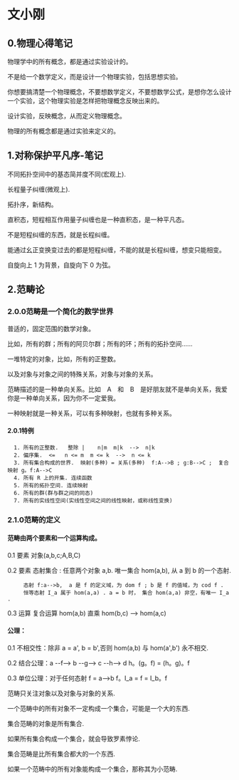 # 文小刚
## 0.物理心得笔记

  物理学中的所有概念，都是通过实验设计的。

  不是给一个数学定义，而是设计一个物理实验，包括思想实验。

  你想要搞清楚一个物理概念，不要想数学定义，不要想数学公式，是想你怎么设计一个实验，这个物理实验是怎样把物理概念反映出来的。

  设计实验，反映概念，从而定义物理概念。

  物理的所有概念都是通过实验来定义的。
  
## 1.对称保护平凡序-笔记
  
  不同拓扑空间中的基态简并度不同(宏观上).
  
  长程量子纠缠(微观上).
  
  拓扑序，新结构。
  
  直积态，短程相互作用量子纠缠也是一种直积态，是一种平凡态。
  
  不是短程纠缠的东西，就是长程纠缠。
  
  能通过幺正变换变过去的都是短程纠缠，不能的就是长程纠缠，想变只能相变。
  
  自旋向上 1 为背景，自旋向下 0 为弦。
  
  
## 2.范畴论
  ### 2.0.0范畴是一个简化的数学世界
  
  普适的，固定范围的数学对象。
  
  比如，所有的群；所有的阿贝尔群；所有的环；所有的拓扑空间......
  
  一堆特定的对象，比如，所有的正整数。
  
  以及对象与对象之间的特殊关系，对象与对象的关系。
  
  范畴描述的是一种单向关系。比如　A　和　B　是好朋友就不是单向关系，我爱你是一种单向关系，因为你不一定爱我。
  
  一种映射就是一种关系，可以有多种映射，也就有多种关系。
  
  #### 2.0.1特例
      1. 所有的正整数.   整除 |    n|m  m|k  -->  n|k
      2. 偏序集.  <=   n <= m  m <= k  -->  n <= k
      3. 所有集合构成的世界.  映射(多种) = 关系(多种)  f:A-->B ; g:B-->C ;  复合映射 g。f:A-->C
      4. 所有 R 上的开集. 连续函数
      5. 所有的拓扑空间. 连续映射
      6. 所有的群(群与群之间的同态)
      7. 所有的实线性空间(实线性空间之间的线性映射，或称线性变换)

  ### 2.1.0范畴的定义
  
  #### 范畴由两个要素和一个运算构成。
  
  0.1 要素  对象(a,b,c;A,B,C)
  
  0.2 要素  态射集合 : 任意两个对象 a,b. 唯一集合 hom(a,b), 从 a 到 b 的一个态射.
  
         态射 f:a-->b,  a 是 f 的定义域，为 dom f ; b 是 f 的值域，为 cod f .
         恒等态射 I_a 属于 hom(a,a) . a = b 时， 集合 hom(a,a) 非空，有唯一 I_a .
         
  0.3 运算  复合运算  hom(a,b) 直乘 hom(b,c) --> hom(a,c)
  
  #### 公理：
  
  0.1 不相交性：除非 a = a', b = b',否则 hom(a,b) 与 hom(a',b') 永不相交.
  
  0.2 结合公理：a --f--> b --g--> c --h--> d     h。(g。f) = (h。g)。f
  
  0.3 单位公理：对于任何态射 f = a-->b    f。I_a = f = I_b。f 

  范畴只关注对象以及对象与对象的关系.
  
  一个范畴中的所有对象不一定构成一个集合，可能是一个大的东西.
  
  集合范畴的对象是所有集合.
  
  如果所有集合构成一个集合，就会导致罗素悖论.
  
  集合范畴是比所有集合都大的一个东西.
  
  如果一个范畴中的所有对象能构成一个集合，那称其为小范畴.
  
